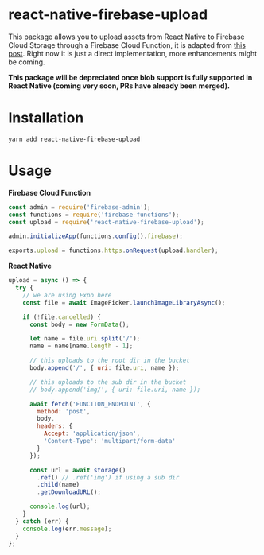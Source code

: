 # react-native-firebase-upload

This package allows you to upload assets from React Native to Firebase Cloud Storage through a Firebase Cloud Function, it is adapted from [this post](https://medium.com/@wcandillon/uploading-images-to-firebase-with-expo-a913c9f8e98d). Right now it is just a direct implementation, more enhancements might be coming.

**This package will be depreciated once blob support is fully supported in React Native (coming very soon, PRs have already been merged).**

# Installation

`yarn add react-native-firebase-upload`

# Usage

**Firebase Cloud Function**

```javascript
const admin = require('firebase-admin');
const functions = require('firebase-functions');
const upload = require('react-native-firebase-upload');

admin.initializeApp(functions.config().firebase);

exports.upload = functions.https.onRequest(upload.handler);
```

**React Native**

```javascript
upload = async () => {
  try {
    // we are using Expo here
    const file = await ImagePicker.launchImageLibraryAsync();

    if (!file.cancelled) {
      const body = new FormData();

      let name = file.uri.split('/');
      name = name[name.length - 1];

      // this uploads to the root dir in the bucket
      body.append('/', { uri: file.uri, name });

      // this uploads to the sub dir in the bucket
      // body.append('img/', { uri: file.uri, name });

      await fetch('FUNCTION_ENDPOINT', {
        method: 'post',
        body,
        headers: {
          Accept: 'application/json',
          'Content-Type': 'multipart/form-data'
        }
      });

      const url = await storage()
        .ref() // .ref('img') if using a sub dir
        .child(name)
        .getDownloadURL();

      console.log(url);
    }
  } catch (err) {
    console.log(err.message);
  }
};
```
